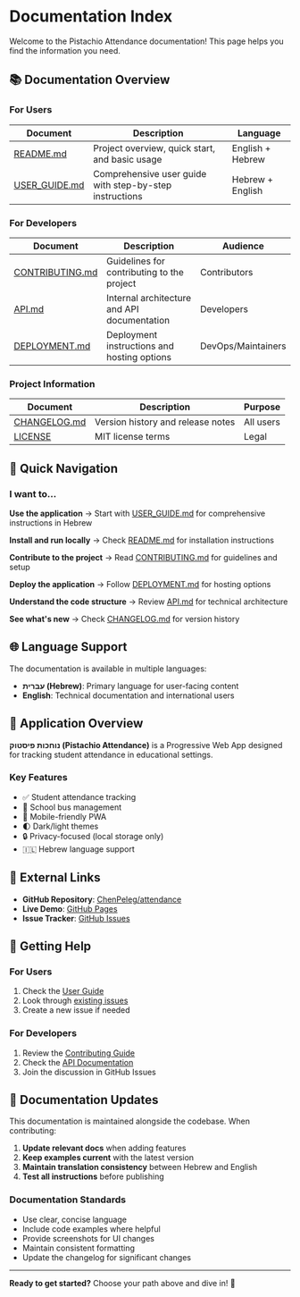 # Documentation Index

Welcome to the Pistachio Attendance documentation! This page helps you find the information you need.

## 📚 Documentation Overview

### For Users

| Document | Description | Language |
|----------|-------------|----------|
| [README.md](../README.md) | Project overview, quick start, and basic usage | English + Hebrew |
| [USER_GUIDE.md](../USER_GUIDE.md) | Comprehensive user guide with step-by-step instructions | Hebrew + English |

### For Developers

| Document | Description | Audience |
|----------|-------------|----------|
| [CONTRIBUTING.md](../CONTRIBUTING.md) | Guidelines for contributing to the project | Contributors |
| [API.md](API.md) | Internal architecture and API documentation | Developers |
| [DEPLOYMENT.md](../DEPLOYMENT.md) | Deployment instructions and hosting options | DevOps/Maintainers |

### Project Information

| Document | Description | Purpose |
|----------|-------------|---------|
| [CHANGELOG.md](../CHANGELOG.md) | Version history and release notes | All users |
| [LICENSE](../LICENSE) | MIT license terms | Legal |

## 🎯 Quick Navigation

### I want to...

**Use the application**
→ Start with [USER_GUIDE.md](../USER_GUIDE.md) for comprehensive instructions in Hebrew

**Install and run locally**
→ Check [README.md](../README.md) for installation instructions

**Contribute to the project**
→ Read [CONTRIBUTING.md](../CONTRIBUTING.md) for guidelines and setup

**Deploy the application**
→ Follow [DEPLOYMENT.md](../DEPLOYMENT.md) for hosting options

**Understand the code structure**
→ Review [API.md](API.md) for technical architecture

**See what's new**
→ Check [CHANGELOG.md](../CHANGELOG.md) for version history

## 🌐 Language Support

The documentation is available in multiple languages:

- **עברית (Hebrew)**: Primary language for user-facing content
- **English**: Technical documentation and international users

## 📱 Application Overview

**נוחכות פיסטוק (Pistachio Attendance)** is a Progressive Web App designed for tracking student attendance in educational settings.

### Key Features
- ✅ Student attendance tracking
- 🚌 School bus management  
- 📱 Mobile-friendly PWA
- 🌓 Dark/light themes
- 🔒 Privacy-focused (local storage only)
- 🇮🇱 Hebrew language support

## 🔗 External Links

- **GitHub Repository**: [ChenPeleg/attendance](https://github.com/ChenPeleg/attendance)
- **Live Demo**: [GitHub Pages](https://chenpeleg.github.io/attendance/)
- **Issue Tracker**: [GitHub Issues](https://github.com/ChenPeleg/attendance/issues)

## 📧 Getting Help

### For Users
1. Check the [User Guide](../USER_GUIDE.md)
2. Look through [existing issues](https://github.com/ChenPeleg/attendance/issues)
3. Create a new issue if needed

### For Developers
1. Review the [Contributing Guide](../CONTRIBUTING.md)
2. Check the [API Documentation](API.md)
3. Join the discussion in GitHub Issues

## 🔄 Documentation Updates

This documentation is maintained alongside the codebase. When contributing:

1. **Update relevant docs** when adding features
2. **Keep examples current** with the latest version
3. **Maintain translation consistency** between Hebrew and English
4. **Test all instructions** before publishing

### Documentation Standards

- Use clear, concise language
- Include code examples where helpful
- Provide screenshots for UI changes
- Maintain consistent formatting
- Update the changelog for significant changes

---

**Ready to get started?** Choose your path above and dive in! 🚀